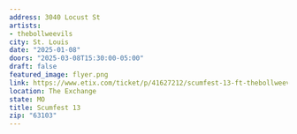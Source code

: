 ```yaml
---
address: 3040 Locust St
artists:
- thebollweevils
city: St. Louis
date: "2025-01-08"
doors: "2025-03-08T15:30:00-05:00"
draft: false
featured_image: flyer.png
link: https://www.etix.com/ticket/p/41627212/scumfest-13-ft-thebollweevilsultramanmore-saint-louis-red-flag
location: The Exchange
state: MO
title: Scumfest 13
zip: "63103"
---
```

